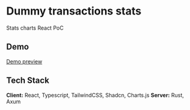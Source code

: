 # Dummy transactions stats

Stats charts React PoC

## Demo

[Demo preview](https://bit-charts.vercel.app/)

## Tech Stack

**Client:** React, Typescript, TailwindCSS, Shadcn, Charts.js
**Server:** Rust, Axum
